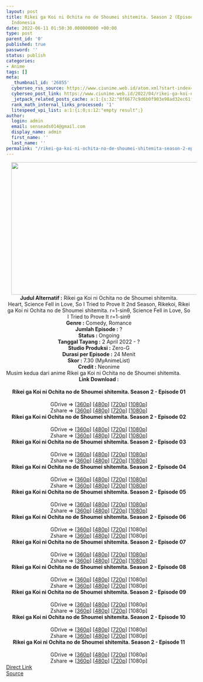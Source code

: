 ```yaml
---
layout: post
title: Rikei ga Koi ni Ochita no de Shoumei shitemita. Season 2 (Episode 11) Subtitle
  Indonesia
date: 2022-06-11 01:50:30.000000000 +00:00
type: post
parent_id: '0'
published: true
password: ''
status: publish
categories:
- Anime
tags: []
meta:
  _thumbnail_id: '26855'
  cyberseo_rss_source: https://www.ciunime.web.id/atom.xml?start-index=1
  cyberseo_post_link: https://www.ciunime.web.id/2022/04/rikei-ga-koi-ni-ochita-no-de-shoumei.html
  _jetpack_related_posts_cache: a:1:{s:32:"8f6677c9d6b0f903e98ad32ec61f8deb";a:2:{s:7:"expires";i:1663081370;s:7:"payload";a:3:{i:0;a:1:{s:2:"id";i:27847;}i:1;a:1:{s:2:"id";i:26955;}i:2;a:1:{s:2:"id";i:26667;}}}}
  rank_math_internal_links_processed: '1'
  litespeed_vpi_list: a:1:{i:0;s:12:"empty result";}
author:
  login: admin
  email: senseads014@gmail.com
  display_name: admin
  first_name: ''
  last_name: ''
permalink: "/rikei-ga-koi-ni-ochita-no-de-shoumei-shitemita-season-2-episode-11-subtitle-indonesia/"
---
```

<div class="separator" style="clear: both; text-align: center;"><a href="https://blogger.googleusercontent.com/img/b/R29vZ2xl/AVvXsEhMF1e7okNVPGXR8vktWAzf9Fz174pPdFdrKVHg2Bbc7VianrEbEXCckuNaDNlwFPUNgjlfHs7Xchd4zMtnYjO_PDJFkyHEo8OqQL9Vrh1s6hq5_mH74iWL2dbAZTG8eeAK6O_tVtERibBXpyFefpNxvMO7nDNyupE1EEHxCkpISdRZHfxh7Zuz0eer/s1280/Rikei%20ga%20Koi%20ni%20Ochita%20no%20de%20Shoumei%20shitemita.%20Season%202.jpg" style="margin-left: 1em; margin-right: 1em;"><img border="0" data-original-height="720" data-original-width="1280" height="360" src="{{ site.baseurl }}/assets/2022/06/Rikei%20ga%20Koi%20ni%20Ochita%20no%20de%20Shoumei%20shitemita.%20Season%202.jpg" width="640" /></a></div>
<div class="separator" style="clear: both; text-align: center;"></div>
<div style="text-align: center;"><b>Judul</b><b><b> Alternatif</b> :</b> Rikei ga Koi ni Ochita no de Shoumei shitemita. Heart,&nbsp;Science Fell in Love, So I Tried to Prove It 2nd Season, Rikekoi, Rikei ga Koi ni Ochita no de Shoumei shitemita. r=1-sinθ,&nbsp;Science Fell in Love, So I Tried to Prove It r=1-sinθ</div>
<div style="text-align: center;"><b><b>Genre :</b></b> Comedy, Romance</div>
<div style="text-align: center;"><b>Jumlah Episode :</b> ?<br /><b>Status :&nbsp;</b>Ongoing<br /><b>Tanggal Tayang :</b> 2 April&nbsp;2022 - ?<br /><b>Studio Produksi :</b>&nbsp;Zero-G<br /><b>Durasi per Episode :</b> 24 Menit</div>
<div style="text-align: center;"><b>Skor :</b> 7.30 (MyAnimeList)</div>
<div style="text-align: center;"><b>Credit :</b>&nbsp;Neonime</div>
<div style="text-align: center;"></div>
<div style="text-align: justify;">Musim kedua dari anime&nbsp;Rikei ga Koi ni Ochita no de Shoumei shitemita.</div>
<div style="text-align: justify;"></div>
<div style="text-align: justify;"></div>
<div style="text-align: center;">
<div style="text-align: center;">
<div style="text-align: left;">
<div style="text-align: center;"><b>Link Download :</b></div>
<div style="text-align: center;"><b><br /></b></div>
<div style="text-align: center;"><span style="text-align: left;"><b>Rikei ga Koi ni Ochita no de Shoumei shitemita. Season 2&nbsp;</b></span><b>- Episode 01</b></div>
<div style="text-align: center;"><b><br /></b></div>
<div style="text-align: center;">GDrive =&gt; [<a href="http://www.solidfiles.com/v/De6rPpM3gagYN" target="_blank" rel="noopener">360p</a>] [<a href="https://acefile.co/f/71649455/neonime_rikekois2_01-480p-zip" target="_blank" rel="noopener">480p</a>] [<a href="https://acefile.co/f/71649470/neonime_rikekois2_01-720p-zip" target="_blank" rel="noopener">720p</a>] [<a href="https://acefile.co/f/71649753/neonime_rikekois2_01-1080p-zip" target="_blank" rel="noopener">1080p</a>]</div>
<div style="text-align: center;">Zshare =&gt; [<a href="https://www33.zippyshare.com/v/xf4FFxJX/file.html" target="_blank" rel="noopener">360p</a>] [<a href="https://www33.zippyshare.com/v/9siaR76a/file.html" target="_blank" rel="noopener">480p</a>] [<a href="https://www33.zippyshare.com/v/NOGF6npt/file.html" target="_blank" rel="noopener">720p</a>] [<a href="https://www22.zippyshare.com/v/1PH94mXQ/file.html" target="_blank" rel="noopener">1080p</a>]</div>
<div style="text-align: center;"></div>
<div style="text-align: center;">
<div><span style="text-align: left;"><b>Rikei ga Koi ni Ochita no de Shoumei shitemita. Season 2&nbsp;</b></span><b>- Episode 02</b></div>
<div><b><br /></b></div>
<div>GDrive =&gt; [<a href="http://www.solidfiles.com/v/VKMyWvVBQV5np" target="_blank" rel="noopener">360p</a>] [<a href="https://acefile.co/f/72163820/neonime_rikekois2_02-480p-zip" target="_blank" rel="noopener">480p</a>] [<a href="https://acefile.co/f/72163969/neonime_rikekois2_02-720p-zip" target="_blank" rel="noopener">720p</a>] [<a href="https://acefile.co/f/72164787/neonime_rikekois2_02-1080p-zip" target="_blank" rel="noopener">1080p</a>]</div>
<div>Zshare =&gt; [<a href="https://www67.zippyshare.com/v/5nxWqd4w/file.html" target="_blank" rel="noopener">360p</a>] [<a href="https://www37.zippyshare.com/v/3yNVpdIB/file.html" target="_blank" rel="noopener">480p</a>] [<a href="https://www78.zippyshare.com/v/SLwBUuIq/file.html" target="_blank" rel="noopener">720p</a>] [<a href="https://www38.zippyshare.com/v/Xf9bYjaL/file.html" target="_blank" rel="noopener">1080p</a>]</div>
<div></div>
<div>
<div><span style="text-align: left;"><b>Rikei ga Koi ni Ochita no de Shoumei shitemita. Season 2&nbsp;</b></span><b>- Episode 03</b></div>
<div><b><br /></b></div>
<div>GDrive =&gt; [<a href="http://www.solidfiles.com/v/ZZnXjK4MjpmRG" target="_blank" rel="noopener">360p</a>] [<a href="https://acefile.co/f/72720576/neonime_rikekois2_03_480p-zip" target="_blank" rel="noopener">480p</a>] [<a href="https://acefile.co/f/72720578/neonime_rikekois2_03_720p-zip" target="_blank" rel="noopener">720p</a>] [<a href="https://acefile.co/f/72720583/neonime_rikekois2_03_1080p-zip" target="_blank" rel="noopener">1080p</a>]</div>
<div>Zshare =&gt; [<a href="https://www3.zippyshare.com/v/f20cYc9O/file.html" target="_blank" rel="noopener">360p</a>] [<a href="https://www71.zippyshare.com/v/CfuTa30i/file.html" target="_blank" rel="noopener">480p</a>] [<a href="https://www81.zippyshare.com/v/nqlV9adb/file.html" target="_blank" rel="noopener">720p</a>] [<a href="https://www66.zippyshare.com/v/xVZVfz4T/file.html" target="_blank" rel="noopener">1080p</a>]</div>
</div>
<div></div>
<div>
<div><span style="text-align: left;"><b>Rikei ga Koi ni Ochita no de Shoumei shitemita. Season 2&nbsp;</b></span><b>- Episode 04</b></div>
<div><b><br /></b></div>
<div>GDrive =&gt; [<a href="http://www.solidfiles.com/v/AWvnZ42Pq5ya4" target="_blank" rel="noopener">360p</a>] [<a href="https://acefile.co/f/73832212/neonime_rikekois2_04-480p-zip" target="_blank" rel="noopener">480p</a>] [<a href="https://acefile.co/f/73832568/neonime_rikekois2_04-720p-zip" target="_blank" rel="noopener">720p</a>] [<a href="https://acefile.co/f/73832763/neonime_rikekois2_04-1080p-zip" target="_blank" rel="noopener">1080p</a>]</div>
<div>Zshare =&gt; [<a href="https://www18.zippyshare.com/v/gIkwOgq0/file.html" target="_blank" rel="noopener">360p</a>] [<a href="https://www61.zippyshare.com/v/zvIDoHJr/file.html" target="_blank" rel="noopener">480p</a>] [<a href="https://www88.zippyshare.com/v/nO8zMwCS/file.html" target="_blank" rel="noopener">720p</a>] [<a href="https://www6.zippyshare.com/v/QKOfIrti/file.html" target="_blank" rel="noopener">1080p</a>]</div>
</div>
<div></div>
<div>
<div><span style="text-align: left;"><b>Rikei ga Koi ni Ochita no de Shoumei shitemita. Season 2&nbsp;</b></span><b>- Episode 05</b></div>
<div><b><br /></b></div>
<div>GDrive =&gt; [<a href="http://www.solidfiles.com/v/zeNvLnrRDrnpv" target="_blank" rel="noopener">360p</a>] [<a href="https://acefile.co/f/73833706/neonime_rikekois2_05-480p-zip" target="_blank" rel="noopener">480p</a>] [<a href="https://acefile.co/f/73834028/neonime_rikekois2_05-720p-zip" target="_blank" rel="noopener">720p</a>] [<a href="https://acefile.co/f/73834474/neonime_rikekois2_05-1080p-zip" target="_blank" rel="noopener">1080p</a>]</div>
<div>Zshare =&gt; [<a href="https://www23.zippyshare.com/v/zCG4sv4V/file.html" target="_blank" rel="noopener">360p</a>] [<a href="https://www23.zippyshare.com/v/sSMjXNi7/file.html" target="_blank" rel="noopener">480p</a>] [<a href="https://www27.zippyshare.com/v/9Fwu59lU/file.html" target="_blank" rel="noopener">720p</a>] [<a href="https://www75.zippyshare.com/v/FyuMAOhV/file.html" target="_blank" rel="noopener">1080p</a>]</div>
</div>
<div></div>
<div>
<div><span style="text-align: left;"><b>Rikei ga Koi ni Ochita no de Shoumei shitemita. Season 2&nbsp;</b></span><b>- Episode 06</b></div>
<div><b><br /></b></div>
<div>GDrive =&gt; [<a href="http://www.solidfiles.com/v/5dmq3dg3N8ARz" target="_blank" rel="noopener">360p</a>] [<a href="https://www.mp4upload.com/wi870zagv10d" target="_blank" rel="noopener">480p</a>] [<a href="https://www.mp4upload.com/hn1cdn5j28ci" target="_blank" rel="noopener">720p</a>] [1080p]</div>
<div>Zshare =&gt; [<a href="https://www49.zippyshare.com/v/tmz0rEbB/file.html" target="_blank" rel="noopener">360p</a>] [<a href="https://www90.zippyshare.com/v/TYz4hVFa/file.html" target="_blank" rel="noopener">480p</a>] [<a href="https://www96.zippyshare.com/v/sM9rslnX/file.html" target="_blank" rel="noopener">720p</a>] [1080p]</div>
</div>
<div></div>
<div>
<div><span style="text-align: left;"><b>Rikei ga Koi ni Ochita no de Shoumei shitemita. Season 2&nbsp;</b></span><b>- Episode 07</b></div>
<div><b><br /></b></div>
<div>GDrive =&gt; [<a href="https://www.mp4upload.com/jac4seck9or9" target="_blank" rel="noopener">360p</a>] [<a href="https://acefile.co/f/74773357/neonime_rikekois2_07-480p-zip" target="_blank" rel="noopener">480p</a>] [<a href="https://acefile.co/f/74773628/neonime_rikekois2_07-720p-zip" target="_blank" rel="noopener">720p</a>] [<a href="https://acefile.co/f/74773904/neonime_rikekois2_07-1080p-zip" target="_blank" rel="noopener">1080p</a>]</div>
<div>Zshare =&gt; [<a href="https://www76.zippyshare.com/v/OJK8SpDY/file.html" target="_blank" rel="noopener">360p</a>] [<a href="https://www8.zippyshare.com/v/KdHZpIZX/file.html" target="_blank" rel="noopener">480p</a>] [<a href="https://www10.zippyshare.com/v/BtHRvRx8/file.html" target="_blank" rel="noopener">720p</a>] [<a href="https://www49.zippyshare.com/v/HJyWlPdi/file.html" target="_blank" rel="noopener">1080p</a>]</div>
</div>
<div></div>
<div>
<div><span style="text-align: left;"><b>Rikei ga Koi ni Ochita no de Shoumei shitemita. Season 2&nbsp;</b></span><b>- Episode 08</b></div>
<div><b><br /></b></div>
<div>GDrive =&gt; [<a href="https://www.mp4upload.com/5eql104w7bgy" target="_blank" rel="noopener">360p</a>] [<a href="https://www.mp4upload.com/zzbua6zmjn10" target="_blank" rel="noopener">480p</a>] [<a href="https://www.mp4upload.com/rzmiomt0b562" target="_blank" rel="noopener">720p</a>] [1080p]</div>
<div>Zshare =&gt; [<a href="https://www87.zippyshare.com/v/0RdX7VhI/file.html" target="_blank" rel="noopener">360p</a>] [<a href="https://www87.zippyshare.com/v/Qt14YnVC/file.html" target="_blank" rel="noopener">480p</a>] [<a href="https://www47.zippyshare.com/v/zalb2fn8/file.html" target="_blank" rel="noopener">720p</a>] [1080p]</div>
</div>
<div></div>
<div>
<div><span style="text-align: left;"><b>Rikei ga Koi ni Ochita no de Shoumei shitemita. Season 2&nbsp;</b></span><b>- Episode 09</b></div>
<div><b><br /></b></div>
<div>GDrive =&gt; [<a href="http://www.solidfiles.com/v/qn5Km5LrrGd45" target="_blank" rel="noopener">360p</a>] [<a href="http://www.solidfiles.com/v/v5KBg8AWVQrmw" target="_blank" rel="noopener">480p</a>] [<a href="http://www.solidfiles.com/v/DVwMXVa4YwAp6" target="_blank" rel="noopener">720p</a>] [1080p]</div>
<div>Zshare =&gt; [<a href="https://www50.zippyshare.com/v/rjuuaLdw/file.html" target="_blank" rel="noopener">360p</a>] [<a href="https://www50.zippyshare.com/v/oSUlEsJd/file.html" target="_blank" rel="noopener">480p</a>] [<a href="https://www50.zippyshare.com/v/f478aWWJ/file.html" target="_blank" rel="noopener">720p</a>] [1080p]</div>
</div>
<div></div>
<div>
<div><span style="text-align: left;"><b>Rikei ga Koi ni Ochita no de Shoumei shitemita. Season 2&nbsp;</b></span><b>- Episode 10</b></div>
<div><b><br /></b></div>
<div>GDrive =&gt; [<a href="http://www.solidfiles.com/v/Q2Q7n4GaV2BNq" target="_blank" rel="noopener">360p</a>] [<a href="http://www.solidfiles.com/v/DVwaee8eBewAN" target="_blank" rel="noopener">480p</a>] [<a href="http://www.solidfiles.com/v/WQ6N8RdPLR32K" target="_blank" rel="noopener">720p</a>] [1080p]</div>
<div>Zshare =&gt; [<a href="https://www43.zippyshare.com/v/NF4pzwZ1/file.html" target="_blank" rel="noopener">360p</a>] [<a href="https://www43.zippyshare.com/v/4X3F5L8A/file.html" target="_blank" rel="noopener">480p</a>] [<a href="https://www43.zippyshare.com/v/9yZbh8rC/file.html" target="_blank" rel="noopener">720p</a>] [1080p]</div>
</div>
<div></div>
<div>
<div><span style="text-align: left;"><b>Rikei ga Koi ni Ochita no de Shoumei shitemita. Season 2&nbsp;</b></span><b>- Episode 11</b></div>
<div><b><br /></b></div>
<div>GDrive =&gt; [<a href="http://www.solidfiles.com/v/MMrkPMVZ2nKwM" target="_blank" rel="noopener">360p</a>] [<a href="http://www.solidfiles.com/v/aMxrPmgLkBd6e" target="_blank" rel="noopener">480p</a>] [<a href="http://www.solidfiles.com/v/YPAxR6nBrg7MY" target="_blank" rel="noopener">720p</a>] [1080p]</div>
<div>Zshare =&gt; [<a href="https://www43.zippyshare.com/v/BC4ihnqX/file.html" target="_blank" rel="noopener">360p</a>] [<a href="https://www43.zippyshare.com/v/BKWN5Adw/file.html" target="_blank" rel="noopener">480p</a>] [<a href="https://www43.zippyshare.com/v/sX42e8uT/file.html" target="_blank" rel="noopener">720p</a>] [1080p]</div>
</div>
</div>
</div>
</div>
</div>
<link rel="stylesheet" href="https://cdnjs.cloudflare.com/ajax/libs/font-awesome/4.7.0/css/font-awesome.min.css" />
<div class="divbtn"> <a href="https://handymansurrender.com/fihup8buzv?key=94550f7ce39444073321dde3b8782f97" class="btn"><i class="fa fa-download"></i> Direct Link</a> <br /><a href="https://www.ciunime.web.id/2022/04/rikei-ga-koi-ni-ochita-no-de-shoumei.html">Source</a> </div>
